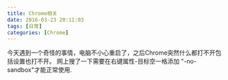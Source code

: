 ```yaml
---
title: Chrome相关
date: 2016-03-23 20:11:03
tags: [日常]
categories: [Chrome]
---
```

今天遇到一个奇怪的事情，电脑不小心重启了，之后Chrome突然什么都打不开包括设置也打不开。
网上搜了一下需要在右键属性-目标空一格添加 "-no-sandbox"才能正常使用.
